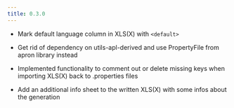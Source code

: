 ```yaml
---
title: 0.3.0
---
```


 - Mark default language column in XLS(X) with `<default>`

 - Get rid of dependency on utils-apl-derived and use PropertyFile from
   apron library instead

 - Implemented functionality to comment out or delete missing keys when
   importing XLS(X) back to .properties files

 - Add an additional info sheet to the written XLS(X) with some infos
   about the generation
